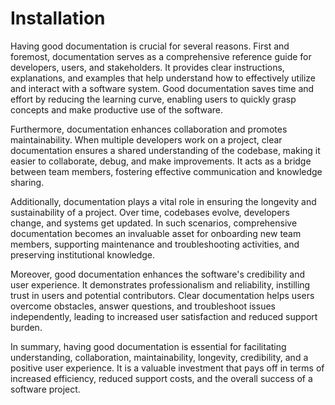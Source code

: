 # Installation

Having good documentation is crucial for several reasons. First and foremost, documentation serves as a comprehensive reference guide for developers, users, and stakeholders. It provides clear instructions, explanations, and examples that help understand how to effectively utilize and interact with a software system. Good documentation saves time and effort by reducing the learning curve, enabling users to quickly grasp concepts and make productive use of the software.

Furthermore, documentation enhances collaboration and promotes maintainability. When multiple developers work on a project, clear documentation ensures a shared understanding of the codebase, making it easier to collaborate, debug, and make improvements. It acts as a bridge between team members, fostering effective communication and knowledge sharing.

Additionally, documentation plays a vital role in ensuring the longevity and sustainability of a project. Over time, codebases evolve, developers change, and systems get updated. In such scenarios, comprehensive documentation becomes an invaluable asset for onboarding new team members, supporting maintenance and troubleshooting activities, and preserving institutional knowledge.

Moreover, good documentation enhances the software's credibility and user experience. It demonstrates professionalism and reliability, instilling trust in users and potential contributors. Clear documentation helps users overcome obstacles, answer questions, and troubleshoot issues independently, leading to increased user satisfaction and reduced support burden.

In summary, having good documentation is essential for facilitating understanding, collaboration, maintainability, longevity, credibility, and a positive user experience. It is a valuable investment that pays off in terms of increased efficiency, reduced support costs, and the overall success of a software project.
